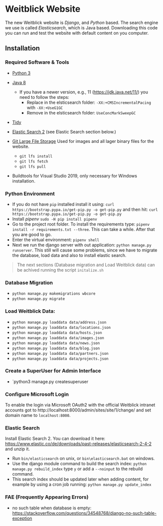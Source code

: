 # Weitblick Website

The new Weitblick website is *Django*, and *Python* based. The search engine we use is called *Elasticsearch*, which is Java based. Downloading this code you can run and test the website with default content on you computer.

## Installation

### Required Software & Tools 

* [Python 3](https://www.python.org/)
* [Java 8](https://jdk.java.net/8/)
   - If you have a newer version, e.g., 11 (https://jdk.java.net/11/) you need to follow the steps:
     + Replace in the elsticsearch folder: `-XX:+CMSIncrementalPacing` with `-XX:+UseG1GC`
     + Remove in the elsticsearch folder: `UseConcMarkSweepGC`
* [Tidy](http://binaries.html-tidy.org/)
* [Elastic Search 2](https://www.elastic.co/de/downloads/past-releases/elasticsearch-2-4-2)  (see Elastic Search section below.)
* [Git Large File Storage](https://git-lfs.github.com/) Used for images and all lager binary files for the website.
   - `git lfs install`
   - `git lfs fetch`
   - `git lfs pull`
   
   
* Buildtools for Visual Studio 2019, only necessary for Windows installation.

### Python Environment

* If you do not have `pip` installed install it using:
`curl https://bootstrap.pypa.io/get-pip.py -o get-pip.py`
and then hit: `curl https://bootstrap.pypa.io/get-pip.py -o get-pip.py`
* Install *pipenv* `sudo -H pip install pipenv`
* Go to the project root folder. To install the requirements type: `pipenv install -r requirements.txt --three`. This can take a while. After that you are good to go.
* Enter the virtual environment: `pipenv shell`
* Next we run the django server with out application: `python manage.py runserver`. This still will cause some problems, since we have to migrate the database, load data and also to install elastic search.

> The next sections (Database migration and Load Weitblick data) can be achived running the script `initalize.sh`

### Database Migration

* `python manage.py makemigrations wbcore`
* `python manage.py migrate`

### Load Weitblick Data:

* `python manage.py loaddata data/address.json`
* `python manage.py loaddata data/locations.json`
* `python manage.py loaddata data/hosts.json`
* `python manage.py loaddata data/images.json`
* `python manage.py loaddata data/news.json`
* `python manage.py loaddata data/blog.json`
* `python manage.py loaddata data/partners.json`
* `python manage.py loaddata data/projects.json`

### Create a SuperUser for Admin Interface

* `python3 manage.py createsuperuser

### Configure Microsoft Login
To enable the login via Microsoft OAuth2 with the official Weitblick intranet accounts got to http://localhost:8000/admin/sites/site/1/change/ and set domain name to `localhost:8000`.

### Elastic Search

Install Elastic Search 2. You can download it here: https://www.elastic.co/de/downloads/past-releases/elasticsearch-2-4-2 and unzip it.

* Run `bin/elasticsearch` on unix, or `bin\elasticsearch.bat` on windows.
* Use the django module command to build the search index: `python manage.py rebuild_index` type `y` or add a `--noinput` to the rebuild command. 
* This search index should be updated later when adding content, for example by using a cron job running: `python manage.py update_index`

### FAE (Frequently Appearing Errors)

* no such table when database is empty: https://stackoverflow.com/questions/34548768/django-no-such-table-exception
